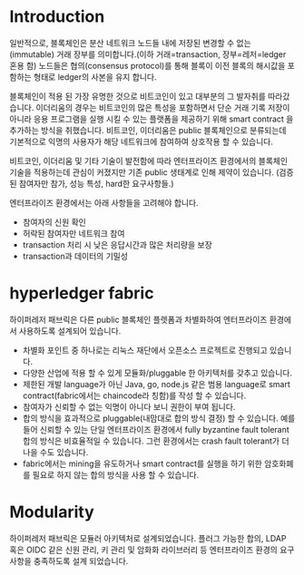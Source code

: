 # Introduction

일반적으로, 블록체인은 분산 네트워크 노드들 내에 저장된 변경할 수 없는(immutable) 거래 장부를 의미합니다.(이하 거래=transaction, 장부=레저=ledger 혼용 함) 
노드들은 협의(consensus protocol)를 통해 블록이 이전 블록의 해시값을 포함하는 형태로 ledger의 사본을 유지 합니다.

블록체인이 적용 된 가장 유명한 것으로 비트코인이 있고 대부분의 그 발자취를 따라갔습니다. 이더리움의 경우는 비트코인의 많은 특성을 포함하면서 단순 거래 기록 저장이 아니라 응용 프로그램을 실행 시킬 수 있는 플랫폼을 제공하기 위해 smart contract 을 추가하는 방식을 취했습니다. 
비트코인, 이더리움은 public 블록체인으로 분류되는데 기본적으로 익명의 사용자가 해당 네트워크에 참여하여 상호작용 할 수 있습니다.

비트코인, 이더리움 및 기타 기술이 발전함에 따라 엔터프라이즈 환경에서의 블록체인 기술을 적용하는데 관심이 커졌지만 기존 public 생태계로 인해 제약이 있습니다.
(검증된 참여자만 참가, 성능 특성, hard한 요구사항들.)

엔터프라이즈 환경에서는 아래 사항들을 고려해야 합니다.
- 참여자의 신원 확인
- 허락된 참여자만 네트워크 참여
- transaction 처리 시 낮은 응답시간과 많은 처리량을 보장
- transaction과 데이터의 기밀성 

# hyperledger fabric

하이퍼레저 패브릭은 다른 public 블록체인 플렛폼과 차별화하여 엔터프라이즈 환경에서 사용하도록 설계되어 있습니다.

- 차별화 포인트 중 하나로는 리눅스 재단에서 오픈소스 프로젝트로 진행되고 있습니다.
- 다양한 산업에 적용 할 수 있게 모듈화/pluggable 한 아키텍처를 갖추고 있습니다.
- 제한된 개발 language가 아닌 Java, go, node.js 같은 범용 language로 smart contract(fabric에서는 chaincode라 칭함)를 작성 할 수 있습니다.
- 참여자가 신뢰할 수 없는 익명이 아니다 보니 권한이 부여 됩니다.
- 합의 방식을 효과적으로 pluggable(내맘대로 합의 방식 결정) 할 수 있습니다. 예를들어 신뢰할 수 있는 단일 엔터프라이즈 환경에서 fully byzantine fault tolerant 합의 방식은 비효율적일 수 있습니다. 그런 환경에서는 crash fault tolerant가 더 나을 수도 있습니다.
- fabric에서는 mining을 유도하거나 smart contract를 실행을 하기 위한 암호화폐를 필요로 하지 않는 합의 방식을  사용 할 수 있습니다.

# Modularity

하이퍼레저 패브릭은 모듈러 아키텍처로 설계되었습니다. 플러그 가능한 합의, LDAP 혹은 OIDC 같은 신원 관리, 키 관리 및 암화화 라이브러리 등 엔터프라이즈 환경의 요구 사항을 충족하도록 설계 되었습니다.

